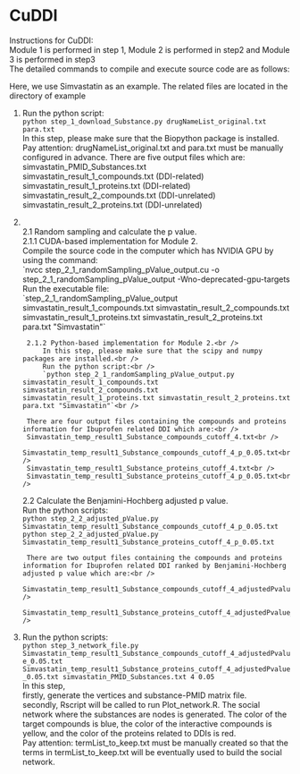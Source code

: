 CuDDI
================================================

Instructions for CuDDI:<br />
Module 1 is performed in step 1, Module 2 is performed in step2 and Module 3 is performed in step3<br />
The detailed commands to compile and execute source code are as follows:<br />

Here, we use Simvastatin as an example. The related files are located in the directory of example<br />
1. Run the python script:<br />
	`python step_1_download_Substance.py drugNameList_original.txt para.txt`<br />
	In this step, please make sure that the Biopython package is installed.<br />
	Pay attention: drugNameList_original.txt and para.txt must be manually configured in advance.
	There are five output files which are:<br />
	simvastatin_PMID_Substances.txt<br />
	simvastatin_result_1_compounds.txt (DDI-related)<br />
	simvastatin_result_1_proteins.txt (DDI-related)<br />
	simvastatin_result_2_compounds.txt (DDI-unrelated)<br />
	simvastatin_result_2_proteins.txt (DDI-unrelated)<br />

2. <br />
	2.1 Random sampling and calculate the p value.<br />
		2.1.1 CUDA-based implementation for Module 2.<br />
			Compile the source code in the computer which has NVIDIA GPU by using the command:<br />
			`nvcc step_2_1_randomSampling_pValue_output.cu -o step_2_1_randomSampling_pValue_output -Wno-deprecated-gpu-targets<br />
			Run the executable file:<br />
			`step_2_1_randomSampling_pValue_output simvastatin_result_1_compounds.txt simvastatin_result_2_compounds.txt simvastatin_result_1_proteins.txt simvastatin_result_2_proteins.txt para.txt "Simvastatin"`<br />

		2.1.2 Python-based implementation for Module 2.<br />
			In this step, please make sure that the scipy and numpy packages are installed.<br />
			Run the python script:<br />
			`python step_2_1_randomSampling_pValue_output.py simvastatin_result_1_compounds.txt simvastatin_result_2_compounds.txt simvastatin_result_1_proteins.txt simvastatin_result_2_proteins.txt para.txt "Simvastatin"`<br />
		
		There are four output files containing the compounds and proteins information for Ibuprofen related DDI which are:<br />
		Simvastatin_temp_result1_Substance_compounds_cutoff_4.txt<br />
		Simvastatin_temp_result1_Substance_compounds_cutoff_4_p_0.05.txt<br />
		Simvastatin_temp_result1_Substance_proteins_cutoff_4.txt<br />
		Simvastatin_temp_result1_Substance_proteins_cutoff_4_p_0.05.txt<br />
	
	2.2 Calculate the Benjamini-Hochberg adjusted p value.<br />
		Run the python scripts:<br />
		`python step_2_2_adjusted_pValue.py Simvastatin_temp_result1_Substance_compounds_cutoff_4_p_0.05.txt`<br />
		`python step_2_2_adjusted_pValue.py Simvastatin_temp_result1_Substance_proteins_cutoff_4_p_0.05.txt`<br />
	
		There are two output files containing the compounds and proteins information for Ibuprofen related DDI ranked by Benjamini-Hochberg adjusted p value which are:<br />
		Simvastatin_temp_result1_Substance_compounds_cutoff_4_adjustedPvalue_0.05.txt<br />
		Simvastatin_temp_result1_Substance_proteins_cutoff_4_adjustedPvalue_0.05.txt<br />

3. Run the python scripts:<br />
	`python step_3_network_file.py Simvastatin_temp_result1_Substance_compounds_cutoff_4_adjustedPvalue_0.05.txt Simvastatin_temp_result1_Substance_proteins_cutoff_4_adjustedPvalue_0.05.txt simvastatin_PMID_Substances.txt 4 0.05`<br />
	In this step,<br />
	firstly, generate the vertices and substance-PMID matrix file.<br />
	secondly, Rscript will be called to run Plot_network.R. The social network where the substances are nodes is generated. The color of the target compounds is blue, the color of the interactive compounds is yellow, and the color of the proteins related to DDIs is red.<br />
	Pay attention: termList_to_keep.txt must be manually created so that the terms in termList_to_keep.txt will be eventually used to build the social network.<br />